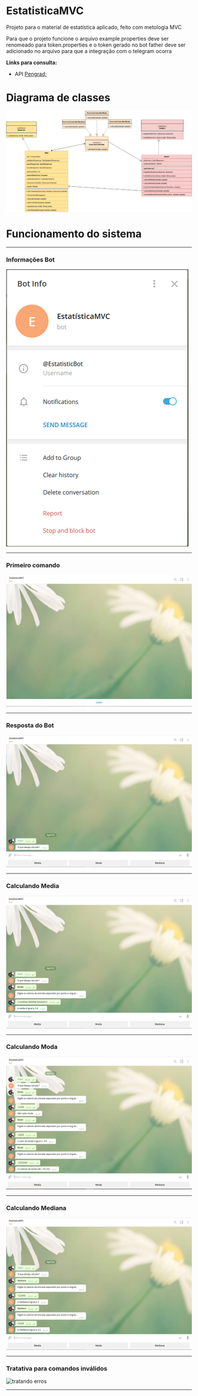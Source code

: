 # EstatisticaMVC
Projeto para o material de estatística aplicado, feito com metologia MVC

Para que o projeto funcione o arquivo example.properties deve ser renomeado para token.properties e o token gerado no bot father deve ser adicionado no arquivo para que a integração com o telegram ocorra

**Links para consulta:**

* API [Pengrad;](https://github.com/pengrad/java-telegram-bot-api/blob/master/README.md)

# Diagrama de classes

![diagrama de classes](files/imgs/readme/EstatisticaMVCv2.jpg)

# Funcionamento do sistema

---

### **Informações Bot**

![informacoes bot](files/imgs/readme/0_informacoesBot.jpg)

---

### **Primeiro comando**

![tela inicial](files/imgs/readme/1_telaInicial.jpg)

---

### **Resposta do Bot**

![primeira interacao](files/imgs/readme/2_primeirainteracao.jpg)

---

### **Calculando Media**

![calculando media](files/imgs/readme/3_media.jpg)

---

### **Calculando Moda**

![calculando moda](files/imgs/readme/4_moda.jpg)

---

### **Calculando Mediana**

![calculando mediana](files/imgs/readme/5_mediana.jpg)

---

### **Tratativa para comandos inválidos**

![tratando erros](files/imgs/readme/6_tratativas.jng)

---
